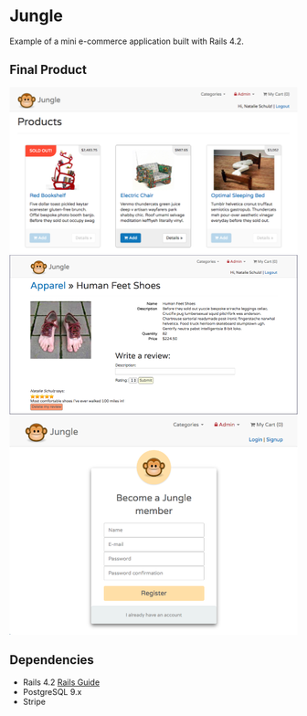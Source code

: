 # Jungle

Example of a mini e-commerce application built with Rails 4.2.

## Final Product 

!["Homepage"](https://github.com/Nschulz88/jungle-rails/blob/6c2e68c5b2f2b5678a95f3068776ece94fb73c77/app/assets/images/screenshot_home.png)
!["Product page"](https://github.com/Nschulz88/jungle-rails/blob/6c2e68c5b2f2b5678a95f3068776ece94fb73c77/app/assets/images/screenshot_product.png)
!["Registration"](https://github.com/Nschulz88/jungle-rails/blob/6c2e68c5b2f2b5678a95f3068776ece94fb73c77/app/assets/images/screenshot_registration.png)


## Dependencies

* Rails 4.2 [Rails Guide](http://guides.rubyonrails.org/v4.2/)
* PostgreSQL 9.x
* Stripe
